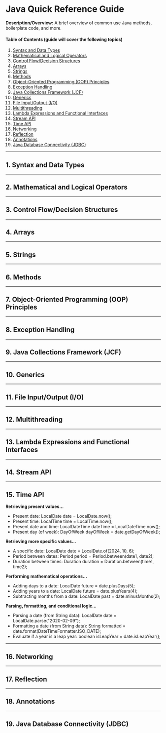 # Java Quick Reference Guide
  
**Description/Overview:** A brief overview of common use Java methods, boilerplate code, and more.
  
#### Table of Contents (guide will cover the following topics)

1. [Syntax and Data Types](#syntax)
2. [Mathematical and Logical Operators](#math)
3. [Control Flow/Decision Structures](#control)
4. [Arrays](#arrays)
5. [Strings](#strings)
6. [Methods](#methods)
7. [Object-Oriented Programming (OOP) Principles](#oop)
8. [Exception Handling](#exceptions)
9. [Java Collections Framework (JCF)](#jcf)
10. [Generics](#generics)
11. [File Input/Output (I/O)](#file)
12. [Multithreading](#multithreading)
13. [Lambda Expressions and Functional Interfaces](#lambdas)
14. [Stream API](#streams)
15. [Time API](#time)
16. [Networking](#networking)
17. [Reflection](#reflection)
18. [Annotations](#annotations)
19. [Java Database Connectivity (JDBC)](#jdbc)
  
<hr />

## 1. <a name="syntax">Syntax and Data Types</a>

<hr />

## 2. <a name="math">Mathematical and Logical Operators</a>

<hr />

## 3. <a name="control">Control Flow/Decision Structures</a>

<hr />

## 4. <a name="arrays">Arrays</a>

<hr />

## 5. <a name="strings">Strings</a>

<hr />

## 6. <a name="methods">Methods</a>

<hr />

## 7. <a name="oop">Object-Oriented Programming (OOP) Principles</a>

<hr />

## 8. <a name="exceptions">Exception Handling</a>

<hr />

## 9. <a name="jcf">Java Collections Framework (JCF)</a>

<hr />

## 10. <a name="generics">Generics</a>

<hr />

## 11. <a name="file">File Input/Output (I/O)</a>

<hr />

## 12. <a name="multithreading">Multithreading</a>

<hr />

## 13. <a name="lambdas">Lambda Expressions and Functional Interfaces</a>

<hr />

## 14. <a name="streams">Stream API</a>

<hr />

## 15. <a name="time">Time API</a>

<strong>Retrieving present values...</strong>
  
* Present date: LocalDate date = LocalDate.now();
* Present time: LocalTime time = LocalTime.now();
* Present date and time: LocalDateTime dateTime = LocalDateTime.now();
* Present day (of week): DayOfWeek dayOfWeek = date.getDayOfWeek();
  
<strong>Retrieving more specific values...</strong>
  
* A specific date: LocalDate date = LocalDate.of(2024, 10, 6);
* Period between dates: Period period = Period.between(date1, date2);
* Duration between times: Duration duration = Duration.between(time1, time2);

<strong>Performing mathematical operations...</strong>

* Adding days to a date: LocalDate future = date.plusDays(5);
* Adding years to a date: LocalDate future = date.plusYears(4);
* Subtracting months from a date: LocalDate past = date.minusMonths(2);

<strong>Parsing, formatting, and conditional logic...</strong>

* Parsing a date (from String data): LocalDate date = LocalDate.parse("2020-02-09");
* Formatting a date (from String data): String formatted = date.format(DateTimeFormatter.ISO_DATE);
* Evaluate if a year is a leap year: boolean isLeapYear = date.isLeapYear();
  
<hr />

## 16. <a name="networking">Networking</a>

<hr />

## 17. <a name="reflection">Reflection</a>

<hr />

## 18. <a name="annotations">Annotations</a>

<hr />

## 19. <a name="jdbc">Java Database Connectivity (JDBC)</a>
